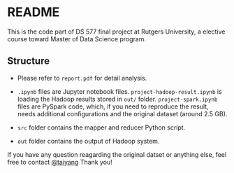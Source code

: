 # README

This is the code part of DS 577 final project at Rutgers University, a elective course toward Master of Data Science program.

## Structure

* Please refer to `report.pdf` for detail analysis.

* `.ipynb` files are Jupyter notebook files. `project-hadoop-result.ipynb` is
loading the Hadoop results stored in `out/` folder. `project-spark.ipynb` files
are PySpark code, which, if you need to reproduce the result, needs additional
configurations and the original dataset (around 2.5 GB).

* `src` folder contains the mapper and reducer Python script.

* `out` folder contains the output of Hadoop system.

If you have any question reagarding the original datset or anything else, feel
free to contact [@taiyang](https://github.com/taiyang)
Thank you!
